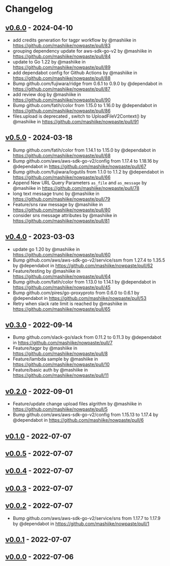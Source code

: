# Changelog

## [v0.6.0](https://github.com/mashiike/nowpaste/compare/v0.5.0...v0.6.0) - 2024-04-10
- add credits generation for tagpr workflow by @mashiike in https://github.com/mashiike/nowpaste/pull/83
- grouping dependency update for aws-sdk-go-v2 by @mashiike in https://github.com/mashiike/nowpaste/pull/84
- update to Go 1.22 by @mashiike in https://github.com/mashiike/nowpaste/pull/89
- add dependabot config for Github Actions by @mashiike in https://github.com/mashiike/nowpaste/pull/88
- Bump github.com/fujiwara/ridge from 0.6.1 to 0.9.0 by @dependabot in https://github.com/mashiike/nowpaste/pull/87
- add review dog by @mashiike in https://github.com/mashiike/nowpaste/pull/90
- Bump github.com/fatih/color from 1.15.0 to 1.16.0 by @dependabot in https://github.com/mashiike/nowpaste/pull/86
- files.upload is deprecated , switch to UploadFileV2Context() by @mashiike in https://github.com/mashiike/nowpaste/pull/91

## [v0.5.0](https://github.com/mashiike/nowpaste/compare/v0.4.0...v0.5.0) - 2024-03-18
- Bump github.com/fatih/color from 1.14.1 to 1.15.0 by @dependabot in https://github.com/mashiike/nowpaste/pull/68
- Bump github.com/aws/aws-sdk-go-v2/config from 1.17.4 to 1.18.16 by @dependabot in https://github.com/mashiike/nowpaste/pull/67
- Bump github.com/fujiwara/logutils from 1.1.0 to 1.1.2 by @dependabot in https://github.com/mashiike/nowpaste/pull/66
- Append New URL Query Parameters `as_file` and `as_message` by @mashiike in https://github.com/mashiike/nowpaste/pull/78
- long text message trunc by @mashiike in https://github.com/mashiike/nowpaste/pull/79
- Feature/sns raw message by @mashiike in https://github.com/mashiike/nowpaste/pull/80
- consider sns message attributes by @mashiike in https://github.com/mashiike/nowpaste/pull/81

## [v0.4.0](https://github.com/mashiike/nowpaste/compare/v0.3.0...v0.4.0) - 2023-03-03
- update go 1.20 by @mashiike in https://github.com/mashiike/nowpaste/pull/60
- Bump github.com/aws/aws-sdk-go-v2/service/ssm from 1.27.4 to 1.35.5 by @dependabot in https://github.com/mashiike/nowpaste/pull/62
- Feature/testing by @mashiike in https://github.com/mashiike/nowpaste/pull/64
- Bump github.com/fatih/color from 1.13.0 to 1.14.1 by @dependabot in https://github.com/mashiike/nowpaste/pull/45
- Bump github.com/pires/go-proxyproto from 0.6.0 to 0.6.1 by @dependabot in https://github.com/mashiike/nowpaste/pull/53
- Retry when slack rate limit is reached by @mashiike in https://github.com/mashiike/nowpaste/pull/65

## [v0.3.0](https://github.com/mashiike/nowpaste/compare/v0.2.0...v0.3.0) - 2022-09-14
- Bump github.com/slack-go/slack from 0.11.2 to 0.11.3 by @dependabot in https://github.com/mashiike/nowpaste/pull/7
- Feature/tagpr by @mashiike in https://github.com/mashiike/nowpaste/pull/8
- Feature/lambda sample by @mashiike in https://github.com/mashiike/nowpaste/pull/10
- Feature/basic auth by @mashiike in https://github.com/mashiike/nowpaste/pull/11

## [v0.2.0](https://github.com/mashiike/nowpaste/compare/v0.1.0...v0.2.0) - 2022-09-01
- Feature/update change upload files algrithm by @mashiike in https://github.com/mashiike/nowpaste/pull/5
- Bump github.com/aws/aws-sdk-go-v2/config from 1.15.13 to 1.17.4 by @dependabot in https://github.com/mashiike/nowpaste/pull/6

## [v0.1.0](https://github.com/mashiike/nowpaste/compare/v0.0.5...v0.1.0) - 2022-07-07

## [v0.0.5](https://github.com/mashiike/nowpaste/compare/v0.0.4...v0.0.5) - 2022-07-07

## [v0.0.4](https://github.com/mashiike/nowpaste/compare/v0.0.3...v0.0.4) - 2022-07-07

## [v0.0.3](https://github.com/mashiike/nowpaste/compare/v0.0.2...v0.0.3) - 2022-07-07

## [v0.0.2](https://github.com/mashiike/nowpaste/compare/v0.0.1...v0.0.2) - 2022-07-07
- Bump github.com/aws/aws-sdk-go-v2/service/sns from 1.17.7 to 1.17.9 by @dependabot in https://github.com/mashiike/nowpaste/pull/1

## [v0.0.1](https://github.com/mashiike/nowpaste/compare/v0.0.0...v0.0.1) - 2022-07-07

## [v0.0.0](https://github.com/mashiike/nowpaste/commits/v0.0.0) - 2022-07-06
